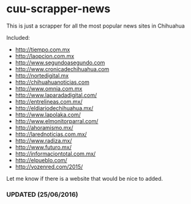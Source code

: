 # cuu-scrapper-news
This is just a scrapper for all the most popular news sites in Chihuahua

Included:

* http://tiempo.com.mx
* http://laopcion.com.mx
* http://www.segundoasegundo.com
* http://www.cronicadechihuahua.com
* http://nortedigital.mx
* http://chihuahuanoticias.com
* http://www.omnia.com.mx
* http://www.laparadadigital.com/
* http://entrelineas.com.mx/
* http://eldiariodechihuahua.mx/
* http://www.lapolaka.com/
* http://www.elmonitorparral.com/
* http://ahoramismo.mx/
* http://larednoticias.com.mx/
* http://www.radiza.mx/
* http://www.futuro.mx/
* http://informaciontotal.com.mx/
* http://elpueblo.com/
* http://vozenred.com/2015/

Let me know if there is a website that would be nice to added.

### UPDATED (25/06/2016)
